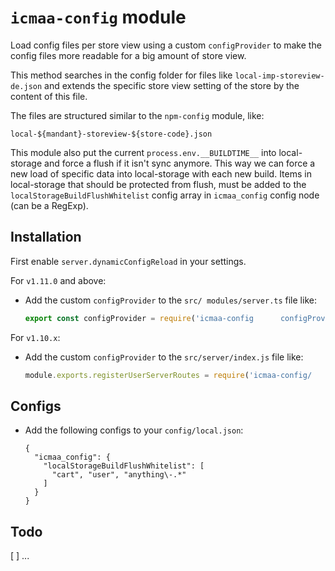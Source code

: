 # `icmaa-config` module

Load config files per store view using a custom `configProvider` to make the config files more readable for a big amount of store view.

This method searches in the config folder for files like `local-imp-storeview-de.json` and extends the specific store view setting of the store by the content of this file.

The files are structured similar to the `npm-config` module, like:
```
local-${mandant}-storeview-${store-code}.json
```

This module also put the current `process.env.__BUILDTIME__` into local-storage and force a flush if it isn't sync anymore. This way we can force a new load of specific data into local-storage with each new build. Items in local-storage that should be protected from flush, must be added to the `localStorageBuildFlushWhitelist` config array in `icmaa_config` config node (can be a RegExp).

## Installation

First enable `server.dynamicConfigReload` in your settings.

For `v1.11.0` and above:
*  Add the custom `configProvider` to the `src/ modules/server.ts` file like:
   ```javascript
   export const configProvider = require('icmaa-config      configProvider')
   ```

For `v1.10.x`:  
* Add the custom `configProvider` to the `src/server/index.js` file like:
  ```javascript
  module.exports.registerUserServerRoutes = require('icmaa-config/    configProvider')
  ```

## Configs

* Add the following configs to your `config/local.json`:
  ```
  {
    "icmaa_config": {
      "localStorageBuildFlushWhitelist": [
        "cart", "user", "anything\-.*"
      ]
    }
  }
  ```

## Todo

[ ] ...

